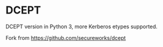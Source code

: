 # DCEPT

DCEPT version in Python 3, more Kerberos etypes supported.

Fork from https://github.com/secureworks/dcept

